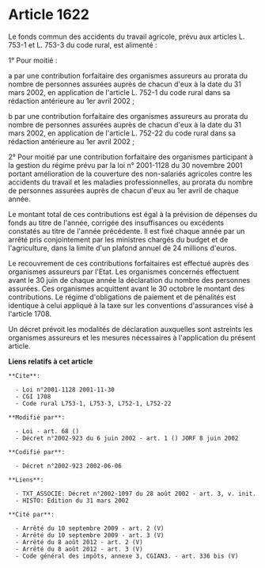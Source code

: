 # Article 1622

Le fonds commun des accidents du travail agricole, prévu aux articles L. 753-1 et L. 753-3 du code rural, est alimenté :

1° Pour moitié :

a par une contribution forfaitaire des organismes assureurs au prorata du nombre de personnes assurées auprès de chacun d'eux
à la date du 31 mars 2002, en application de l'article L. 752-1 du code rural dans sa rédaction antérieure au 1er avril
2002 ;

b par une contribution forfaitaire des organismes assureurs au prorata du nombre de personnes assurées auprès de chacun d'eux
à la date du 31 mars 2002, en application de l'article L. 752-22 du code rural dans sa rédaction antérieure au 1er avril
2002 ;

2° Pour moitié par une contribution forfaitaire des organismes participant à la gestion du régime prévu par la loi n°
2001-1128 du 30 novembre 2001 portant amélioration de la couverture des non-salariés agricoles contre les accidents du
travail et les maladies professionnelles, au prorata du nombre de personnes assurées auprès de chacun d'eux au 1er avril de
chaque année.

Le montant total de ces contributions est égal à la prévision de dépenses du fonds au titre de l'année, corrigée des
insuffisances ou excédents constatés au titre de l'année précédente. Il est fixé chaque année par un arrêté pris
conjointement par les ministres chargés du budget et de l'agriculture, dans la limite d'un plafond annuel de 24 millions
d'euros.

Le recouvrement de ces contributions forfaitaires est effectué auprès des organismes assureurs par l'Etat. Les organismes
concernés effectuent avant le 30 juin de chaque année la déclaration du nombre des personnes assurées. Ces organismes
acquittent avant le 30 octobre le montant des contributions. Le régime d'obligations de paiement et de pénalités est
identique à celui appliqué à la taxe sur les conventions d'assurances visé à l'article 1708.

Un décret prévoit les modalités de déclaration auxquelles sont astreints les organismes assureurs et les mesures nécessaires
à l'application du présent article.

**Liens relatifs à cet article**

	**Cite**:

	  - Loi n°2001-1128 2001-11-30
	  - CGI 1708
	  - Code rural L753-1, L753-3, L752-1, L752-22

	**Modifié par**:

	  - Loi - art. 68 ()
	  - Décret n°2002-923 du 6 juin 2002 - art. 1 () JORF 8 juin 2002

	**Codifié par**:

	  - Décret n°2002-923 2002-06-06

	**Liens**:

	  - TXT_ASSOCIE: Décret n°2002-1097 du 28 août 2002 - art. 3, v. init.
	  - HISTO: Edition du 31 mars 2002

	**Cité par**:

	  - Arrêté du 10 septembre 2009 - art. 2 (V)
	  - Arrêté du 10 septembre 2009 - art. 3 (V)
	  - Arrêté du 8 août 2012 - art. 2 (V)
	  - Arrêté du 8 août 2012 - art. 3 (V)
	  - Code général des impôts, annexe 3, CGIAN3. - art. 336 bis (V)
